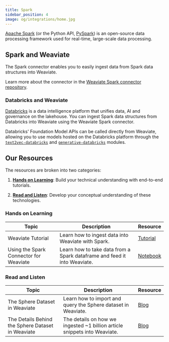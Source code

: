 ```yaml
---
title: Spark
sidebar_position: 4
image: og/integrations/home.jpg
---
```


[Apache Spark](https://spark.apache.org/docs/latest/api/python/index.html) (or the Python API, [PySpark](https://spark.apache.org/docs/latest/api/python/index.html#:~:text=PySpark%20is%20the%20Python%20API,for%20interactively%20analyzing%20your%20data.)) is an open-source data processing framework used for real-time, large-scale data processing. 

## Spark and Weaviate
The Spark connector enables you to easily ingest data from Spark data structures into Weaviate. 

Learn more about the connector in the [Weaviate Spark connector repository](https://github.com/weaviate/spark-connector).

### Databricks and Weaviate
[Databricks](https://www.databricks.com/) is a data intelligence platform that unifies data, AI and governance on the lakehouse. You can ingest Spark data structures from Databricks into Weaviate using the Weaviate Spark connector.

Databricks' Foundation Model APIs can be called directly from Weaviate, allowing you to use models hosted on the Databricks platform through the [`text2vec-databricks`](/developers/weaviate/model-providers/databricks/embeddings) and [`generative-databricks`](/developers/weaviate/model-providers/databricks/generative) modules.


## Our Resources 
The resources are broken into two categories: 
1. [**Hands on Learning**](#hands-on-learning): Build your technical understanding with end-to-end tutorials.

2. [**Read and Listen**](#read-and-listen): Develop your conceptual understanding of these technologies.

### Hands on Learning

| Topic | Description | Resource | 
| --- | --- | --- |
| Weaviate Tutorial | Learn how to ingest data into Weaviate with Spark. | [Tutorial](/developers/weaviate/tutorials/spark-connector)
| Using the Spark Connector for Weaviate | Learn how to take data from a Spark dataframe and feed it into Weaviate. | [Notebook](https://github.com/weaviate/recipes/blob/main/integrations/data-platforms/spark/spark-connector.ipynb) |

### Read and Listen 
| Topic | Description | Resource | 
| --- | --- | --- |
| The Sphere Dataset in Weaviate | Learn how to import and query the Sphere dataset in Weaviate. | [Blog](/blog/sphere-dataset-in-weaviate) |
| The Details Behind the Sphere Dataset in Weaviate | The details on how we ingested ~1 billion article snippets into Weaviate. | [Blog](/blog/details-behind-the-sphere-dataset-in-weaviate) |